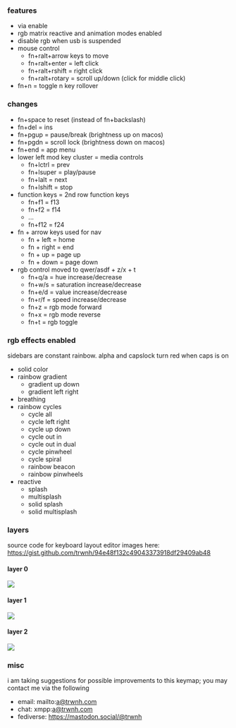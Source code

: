 ### features

- via enable
- rgb matrix reactive and animation modes enabled
- disable rgb when usb is suspended
- mouse control
	- fn+ralt+arrow keys to move
	- fn+ralt+enter = left click
	- fn+ralt+rshift = right click
	- fn+ralt+rotary = scroll up/down (click for middle click)
- fn+n = toggle n key rollover

### changes

- fn+space to reset (instead of fn+backslash)
- fn+del = ins
- fn+pgup = pause/break (brightness up on macos)
- fn+pgdn = scroll lock (brightness down on macos)
- fn+end = app menu
- lower left mod key cluster = media controls
	- fn+lctrl = prev
	- fn+lsuper = play/pause
	- fn+lalt = next
	- fn+lshift = stop
- function keys = 2nd row function keys
	- fn+f1 = f13
	- fn+f2 = f14
	- ...
	- fn+f12 = f24
- fn + arrow keys used for nav
	- fn + left = home
	- fn + right = end
	- fn + up = page up
	- fn + down = page down
- rgb control moved to qwer/asdf + z/x + t
	- fn+q/a = hue increase/decrease
	- fn+w/s = saturation increase/decrease
	- fn+e/d = value increase/decrease
	- fn+r/f = speed increase/decrease
	- fn+z = rgb mode forward
	- fn+x = rgb mode reverse
	- fn+t = rgb toggle

### rgb effects enabled

sidebars are constant rainbow. alpha and capslock turn red when caps is on

- solid color
- rainbow gradient
	- gradient up down
	- gradient left right
- breathing
- rainbow cycles
	- cycle all
	- cycle left right
	- cycle up down
	- cycle out in
	- cycle out in dual
	- cycle pinwheel
	- cycle spiral
	- rainbow beacon
	- rainbow pinwheels
- reactive
	- splash
	- multisplash
	- solid splash
	- solid multisplash

### layers

source code for keyboard layout editor images here: https://gist.github.com/trwnh/94e48f132c49043373918df29409ab48

#### layer 0

![](https://i.imgur.com/P1hSkZT.png)

#### layer 1

![](https://i.imgur.com/qqiObxP.png)

#### layer 2

![](https://i.imgur.com/W0i1D0C.png)

### misc

i am taking suggestions for possible improvements to this keymap; you may contact me via the following

- email: mailto:a@trwnh.com
- chat: xmpp:a@trwnh.com
- fediverse: https://mastodon.social/@trwnh